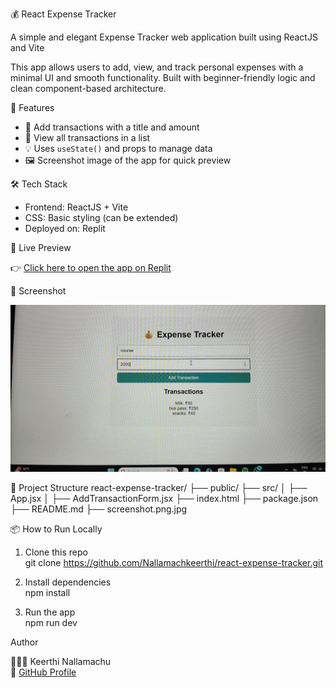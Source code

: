💰 React Expense Tracker

A simple and elegant Expense Tracker web application built using ReactJS and Vite

This app allows users to add, view, and track personal expenses with a minimal UI and smooth functionality. Built with beginner-friendly logic and clean component-based architecture.

🚀 Features

- 📌 Add transactions with a title and amount
- 🧾 View all transactions in a list
- 💡 Uses `useState()` and props to manage data
- 🖼️ Screenshot image of the app for quick preview


🛠️ Tech Stack

- Frontend: ReactJS + Vite
- CSS: Basic styling (can be extended)
- Deployed on: Replit



🔗 Live Preview

👉 [Click here to open the app on Replit](https://your-replit-live-link)


 📸 Screenshot

![Screenshot](screenshot.png.jpg)




📁 Project Structure
react-expense-tracker/
├── public/
├── src/
│ ├── App.jsx
│ ├── AddTransactionForm.jsx
├── index.html
├── package.json
├── README.md
├── screenshot.png.jpg



📦 How to Run Locally

1. Clone this repo  
   git clone https://github.com/Nallamachkeerthi/react-expense-tracker.git

2. Install dependencies  
   npm install

3. Run the app  
   npm run dev


 Author

👩🏻‍💻 Keerthi Nallamachu  
🔗 [GitHub Profile](https://github.com/Nallamachkeerthi)


